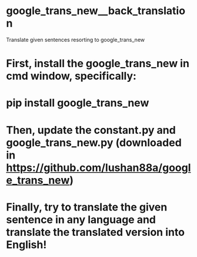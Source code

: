 # google_trans_new__back_translation
Translate given sentences resorting to google_trans_new

# First, install the google_trans_new in cmd window, specifically:

# pip install google_trans_new

# Then, update the constant.py and google_trans_new.py (downloaded in https://github.com/lushan88a/google_trans_new)

# Finally, try to translate the given sentence in any language and translate the translated version into English!
